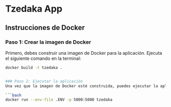 # Tzedaka App

## Instrucciones de Docker

### Paso 1: Crear la imagen de Docker

Primero, debes construir una imagen de Docker para la aplicación. Ejecuta el siguiente comando en la terminal:

```bash
docker build -t tzedaka .


### Paso 2: Ejecutar la aplicación
Una vez que la imagen de Docker esté construida, puedes ejecutar la aplicación localmente. Utiliza el siguiente comando:

```bash
docker run --env-file .ENV -p 5000:5000 tzedaka
